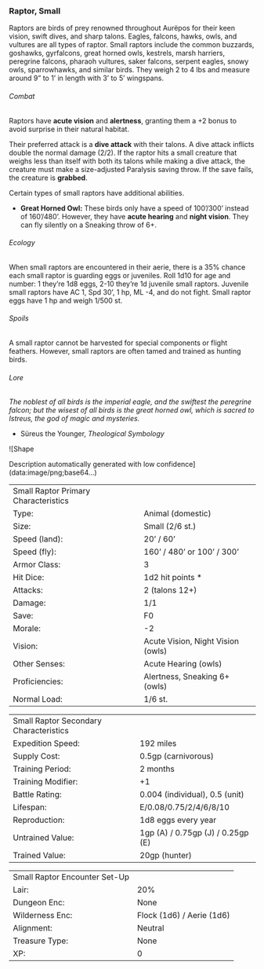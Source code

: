 ### Raptor, Small

Raptors are birds of prey renowned throughout Aurëpos for their keen vision, swift dives, and sharp talons. Eagles, falcons, hawks, owls, and vultures are all types of raptor. Small raptors include the common buzzards, goshawks, gyrfalcons, great horned owls, kestrels, marsh harriers, peregrine falcons, pharaoh vultures, saker falcons, serpent eagles, snowy owls, sparrowhawks, and similar birds. They weigh 2 to 4 lbs and measure around 9” to 1’ in length with 3’ to 5’ wingspans.

###### Combat

Raptors have **acute vision** and **alertness**, granting them a +2 bonus to avoid surprise in their natural habitat.

Their preferred attack is a **dive attack** with their talons. A dive attack inflicts double the normal damage (2/2). If the raptor hits a small creature that weighs less than itself with both its talons while making a dive attack, the creature must make a size-adjusted Paralysis saving throw. If the save fails, the creature is **grabbed**.

Certain types of small raptors have additional abilities.

* **Great Horned Owl:** These birds only have a speed of 100’/300’ instead of 160’/480’. However, they have **acute hearing** and **night vision**. They can fly silently on a Sneaking throw of 6+.

###### Ecology

When small raptors are encountered in their aerie, there is a 35% chance each small raptor is guarding eggs or juveniles. Roll 1d10 for age and number: 1 they’re 1d8 eggs, 2-10 they’re 1d juvenile small raptors. Juvenile small raptors have AC 1, Spd 30’, 1 hp, ML -4, and do not fight. Small raptor eggs have 1 hp and weigh 1/500 st.

###### Spoils

A small raptor cannot be harvested for special components or flight feathers. However, small raptors are often tamed and trained as hunting birds.

###### Lore

*The noblest of all birds is the imperial eagle, and the swiftest the peregrine falcon; but the wisest of all birds is the great horned owl, which is sacred to Istreus, the god of magic and mysteries.*

* Süreus the Younger, *Theological Symbology*

![Shape

Description automatically generated with low confidence](data:image/png;base64...)

|  |  |
| --- | --- |
| Small Raptor Primary Characteristics | |
| Type: | Animal (domestic) |
| Size: | Small (2/6 st.) |
| Speed (land): | 20’ / 60’ |
| Speed (fly): | 160’ / 480’ or 100’ / 300’ |
| Armor Class: | 3 |
| Hit Dice: | 1d2 hit points \* |
| Attacks: | 2 (talons 12+) |
| Damage: | 1/1 |
| Save: | F0 |
| Morale: | -2 |
| Vision: | Acute Vision, Night Vision (owls) |
| Other Senses: | Acute Hearing (owls) |
| Proficiencies: | Alertness, Sneaking 6+ (owls) |
| Normal Load: | 1/6 st. |

|  |  |
| --- | --- |
| Small Raptor Secondary Characteristics | |
| Expedition Speed: | 192 miles |
| Supply Cost: | 0.5gp (carnivorous) |
| Training Period: | 2 months |
| Training Modifier: | +1 |
| Battle Rating: | 0.004 (individual), 0.5 (unit) |
| Lifespan: | E/0.08/0.75/2/4/6/8/10 |
| Reproduction: | 1d8 eggs every year |
| Untrained Value: | 1gp (A) / 0.75gp (J) / 0.25gp (E) |
| Trained Value: | 20gp (hunter) |

|  |  |
| --- | --- |
| Small Raptor Encounter Set-Up | |
| Lair: | 20% |
| Dungeon Enc: | None |
| Wilderness Enc: | Flock (1d6) / Aerie (1d6) |
| Alignment: | Neutral |
| Treasure Type: | None |
| XP: | 0 |
